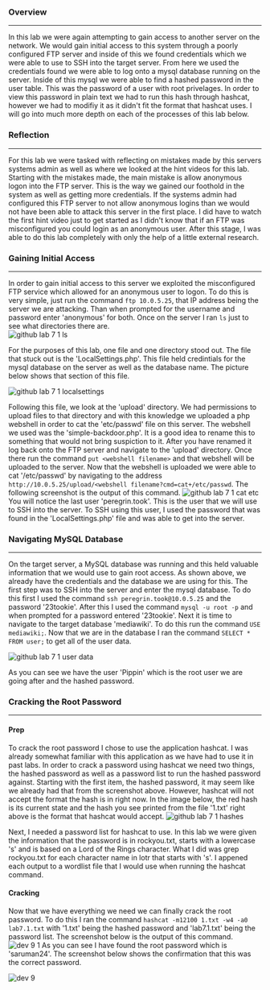 ### Overview
------
In this lab we were again attempting to gain access to another server on the network. We would gain initial access to this system through a poorly configured FTP server 
and inside of this we found credentials which we were able to use to SSH into the target server. From here we used the credentials found we were able to log onto a mysql database
running on the server. Inside of this mysql we were able to find a hashed password in the user table. This was the password of a user with root privelages. In order to view this 
password in plain text we had to run this hash through hashcat, however we had to modifiy it as it didn't fit the format that hashcat uses. I will go into much more depth on each
of the processes of this lab below.

### Reflection
------
For this lab we were tasked with reflecting on mistakes made by this servers systems admin as well as where we looked at the hint videos for this lab.  Starting with the mistakes made, the main mistake is allow anonymous logon into the FTP server. This is the way we gained our foothold in the system as well as getting more credentials. If the systems admin had configured this FTP server to not allow anonymous logins than we would not have been able to attack this server in the first place. I did have to watch the first hint video just to get started as I didn't know that if an FTP was misconfigured you could login as an anonymous user. After this stage, I was able to do this lab completely with only the help of a little external research. 

### Gaining Initial Access
------
In order to gain initial access to this server we exploited the misconfigured FTP service which allowed for an anonymous user to logon. To do this is very simple, just run the command `ftp 10.0.5.25`, that IP address being the server we are attacking. Than when prompted for the username and password enter 'anonymous' for both. Once on the server I ran `ls` just to see what directories there are.  
![github lab 7 1 ls](https://user-images.githubusercontent.com/78443183/157286824-9e14d3fa-0173-4c67-85c8-a8ea3adc5a7b.PNG)

For the purposes of this lab, one file and one directory stood out. The file that stuck out is the 'LocalSettings.php'. This file held credintials for the mysql database on the server as well as the database name. The picture below shows that section of this file. 

![github lab 7 1 localsettings](https://user-images.githubusercontent.com/78443183/157288979-b6cf4153-d0be-4d46-96e5-69f74213d36f.PNG)

Following this file, we look at the 'upload' directory. We had permissions to upload files to that directory and with this knowledge we uploaded a php webshell in order to cat the 'etc/passwd' file on this server. The webshell we used was the 'simple-backdoor.php'. It is a good idea to rename this to something that would not bring suspiction to it. After you have renamed it log back onto the FTP server and navigate to the 'upload' directory. Once there run the command `put <webshell filename>` and that webshell will be uploaded to the server. Now that the webshell is uploaded we were able to cat '/etc/passwd' by navigating to the address   
`http://10.0.5.25/upload/<webshell filename?cmd=cat+/etc/passwd`. The following screenshot is the output of this command. 
![github lab 7 1 cat etc](https://user-images.githubusercontent.com/78443183/157292063-8275392e-a896-4d62-9122-42fa35ff1b46.PNG)
You will notice the last user 'peregrin.took'. This is the user that we will use to SSH into the server. To SSH using this user, I used the password that was found in the 'LocalSettings.php' file and was able to get into the server. 

### Navigating MySQL Database
-------
On the target server, a MySQL database was running and this held valuable information that we would use to gain root access. As shown above, we already have the credentials and the database we are using for this. The first step was to SSH into the server and enter the mysql database. To do this first I used the command `ssh peregrin.took@10.0.5.25` and  the password '23tookie'. After this I used the command `mysql -u root -p` and when prompted for a password entered '23tookie'. Next it is time to navigate to the target database 'mediawiki'. To do this run the command `USE mediawiki;`. Now that we are in the database I ran the command `SELECT *  FROM user;` to get all of the user data. 

![github lab 7 1 user data](https://user-images.githubusercontent.com/78443183/157299828-63eb424f-f557-49f1-9426-1441db80bd25.PNG)

As you can see we have the user 'Pippin' which is the root user we are going after and the hashed password. 

### Cracking the Root Password
-------

#### Prep
To crack the root password I chose to use the application hashcat. I was already somewhat familiar with this application as we have had to use it in past labs. In order to crack a password using hashcat we need two things, the hashed password as well as a password list to run the hashed password against. Starting with the first item, the hashed password, it may seem like we already had that from the screenshot above. However, hashcat will not accept the format the hash is in right now. In the image below, the red hash is its current state and the hash you see printed from the file '1.txt' right above is the format that hashcat would accept. 
![github lab 7 1 hashes](https://user-images.githubusercontent.com/78443183/157303910-82aec0c7-bea0-405b-a790-ed4c22b36444.PNG)

Next, I needed a password list for hashcat to use. In this lab we were given the information that the password is in rockyou.txt, starts with a lowercase 's' and is based on a Lord of the Rings character. What I did was grep rockyou.txt for each character name in lotr that starts with 's'. I appened each output to a wordlist file that I would use when running the hashcat command. 
#### Cracking
Now that we have everything we need we can finally crack the root password. To do this I ran the command `hashcat -m12100 1.txt -w4 -a0 lab7.1.txt` with '1.txt' being the hashed password and 'lab7.1.txt' being the password list. The screenshot below is the output of this command. 
![dev 9 1](https://user-images.githubusercontent.com/78443183/157305084-273b4ee2-a138-43cb-a128-fdee95017446.PNG)
As you can see I have found the root password which is 'saruman24'. The screenshot below shows the confirmation that this was the correct password.   


![dev 9](https://user-images.githubusercontent.com/78443183/157306730-93395e99-2c4b-4014-b343-9e550c9c186e.PNG)
